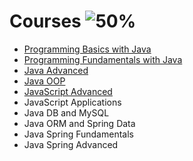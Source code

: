 # Courses ![50%](https://progress-bar.dev/50)
- [Programming Basics with Java](https://github.com/salichalak/SoftUni/tree/main/Programming%20Basics)  
- [Programming Fundamentals with Java](https://github.com/salichalak/SoftUni/tree/main/Programming%20Fundamentals)  
- [Java Advanced](https://github.com/salichalak/SoftUni/tree/main/Advanced)   
- [Java OOP](https://github.com/salichalak/SoftUni/tree/main/OOP)  
- [JavaScript Advanced](https://github.com/salichalak/SoftUni/tree/main/Advanced)  
- JavaScript Applications  
- Java DB and MySQL  
- Java ORM and Spring Data  
- Java Spring Fundamentals  
- Java Spring Advanced  
